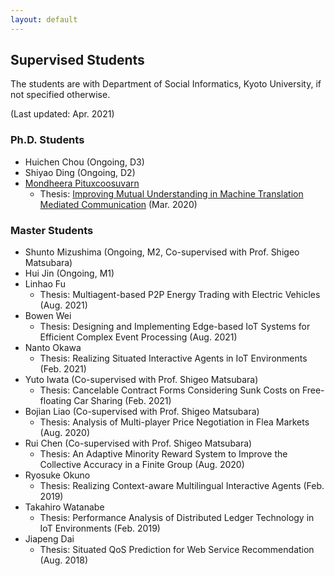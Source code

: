 ```yaml
---
layout: default
---
```


## Supervised Students
The students are with Department of Social Informatics, Kyoto University, if not specified otherwise.

(Last updated: Apr. 2021)

### Ph.D. Students
- Huichen Chou (Ongoing, D3)
- Shiyao Ding (Ongoing, D2)
- [Mondheera Pituxcoosuvarn](http://www.ritsumei.ac.jp/~mond-p/)
  - Thesis: [Improving Mutual Understanding in Machine Translation Mediated Communication](https://repository.kulib.kyoto-u.ac.jp/dspace/handle/2433/253415) (Mar. 2020)

### Master Students
- Shunto Mizushima (Ongoing, M2, Co-supervised with Prof. Shigeo Matsubara)
- Hui Jin (Ongoing, M1)
- Linhao Fu
  - Thesis: Multiagent-based P2P Energy Trading with Electric Vehicles (Aug. 2021)
- Bowen Wei
  - Thesis: Designing and Implementing Edge-based IoT Systems for Efficient Complex Event Processing (Aug. 2021)
- Nanto Okawa
  - Thesis: Realizing Situated Interactive Agents in IoT Environments (Feb. 2021)
- Yuto Iwata (Co-supervised with Prof. Shigeo Matsubara)
  - Thesis: Cancelable Contract Forms Considering Sunk Costs on Free-floating Car Sharing (Feb. 2021)
- Bojian Liao (Co-supervised with Prof. Shigeo Matsubara)
  - Thesis: Analysis of Multi-player Price Negotiation in Flea Markets (Aug. 2020)
- Rui Chen (Co-supervised with Prof. Shigeo Matsubara)
  - Thesis: An Adaptive Minority Reward System to Improve the Collective Accuracy in a Finite Group (Aug. 2020)
- Ryosuke Okuno
  - Thesis: Realizing Context-aware Multilingual Interactive Agents (Feb. 2019)
- Takahiro Watanabe
  - Thesis: Performance Analysis of Distributed Ledger Technology in IoT Environments (Feb. 2019)
- Jiapeng Dai
  - Thesis: Situated QoS Prediction for Web Service Recommendation (Aug. 2018)
